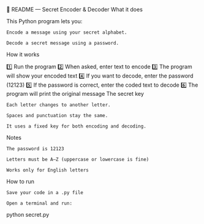 📜 README — Secret Encoder & Decoder
What it does

This Python program lets you:

    Encode a message using your secret alphabet.

    Decode a secret message using a password.

How it works

1️⃣ Run the program
2️⃣ When asked, enter text to encode
3️⃣ The program will show your encoded text
4️⃣ If you want to decode, enter the password (12123)
5️⃣ If the password is correct, enter the coded text to decode
6️⃣ The program will print the original message
The secret key

    Each letter changes to another letter.

    Spaces and punctuation stay the same.

    It uses a fixed key for both encoding and decoding.

Notes

    The password is 12123

    Letters must be A–Z (uppercase or lowercase is fine)

    Works only for English letters

How to run

    Save your code in a .py file

    Open a terminal and run:

python secret.py
